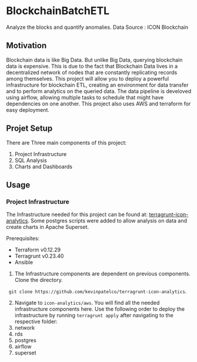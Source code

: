 # BlockchainBatchETL

Analyze the blocks and quantify anomalies. Data Source : ICON Blockchain

## Motivation
Blockchain data is like Big Data. But unlike Big Data, querying blockchain data is expensive. This is due to the fact that Blockchain Data lives in a decentralized network of nodes that are constantly replicating records among themselves. This project will allow you to deploy a powerful infrastructure for blockchain ETL, creating an environment for data transfer and to perform analytics on the queried data. The data pipeline is develoved using airflow, allowing multiple tasks to schedule that might have dependencies on one another. This project also uses AWS and terraform for easy deployment. 

## Projet Setup
There are Three main components of this project: 
1. Project Infrastructure
2. SQL Analysis  
3. Charts and Dashboards

## Usage 

### Project Infrastructure
The Infrastructure needed for this project can be found at: [terragrunt-icon-analytics](https://github.com/kevinpatelco/terragrunt-icon-analytics). Some postgres scripts were added to allow analysis on data and create charts in Apache Superset. 

Prerequisites:
* Terraform v0.12.29
* Terragrunt v0.23.40
* Ansible

1. The Infrastructure components are dependent on previous components. Clone the directory. 

  ``` git clone https://github.com/kevinpatelco/terragrunt-icon-analytics```.
  
2. Navigate to ```icon-analytics/aws```. You will find all the needed infrastructure components here. Use the following order to deploy the infrastructure by running ```terragrunt apply``` after navigating to the respective folder: 
  1. network
  2. rds
  3. postgres
  4. airflow
  5. superset



